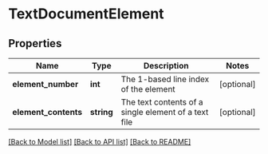 # TextDocumentElement

## Properties
Name | Type | Description | Notes
------------ | ------------- | ------------- | -------------
**element_number** | **int** | The 1-based line index of the element | [optional] 
**element_contents** | **string** | The text contents of a single element of a text file | [optional] 

[[Back to Model list]](../README.md#documentation-for-models) [[Back to API list]](../README.md#documentation-for-api-endpoints) [[Back to README]](../README.md)


